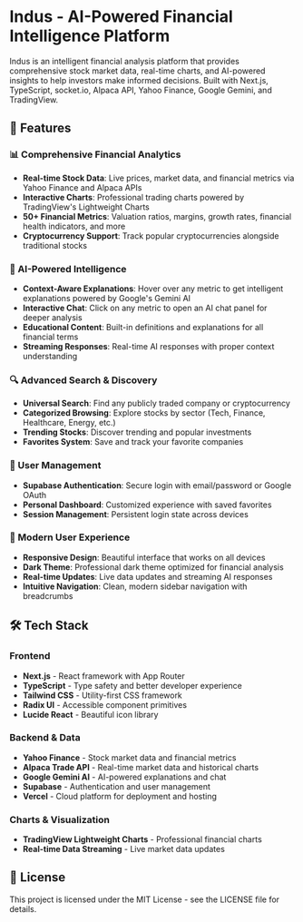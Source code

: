 # Indus - AI-Powered Financial Intelligence Platform

Indus is an intelligent financial analysis platform that provides comprehensive stock market data, real-time charts, and AI-powered insights to help investors make informed decisions. Built with Next.js, TypeScript, socket.io, Alpaca API, Yahoo Finance, Google Gemini, and TradingView.

## 🌟 Features

### 📊 Comprehensive Financial Analytics

-   **Real-time Stock Data**: Live prices, market data, and financial metrics via Yahoo Finance and Alpaca APIs
-   **Interactive Charts**: Professional trading charts powered by TradingView's Lightweight Charts
-   **50+ Financial Metrics**: Valuation ratios, margins, growth rates, financial health indicators, and more
-   **Cryptocurrency Support**: Track popular cryptocurrencies alongside traditional stocks

### 🤖 AI-Powered Intelligence

-   **Context-Aware Explanations**: Hover over any metric to get intelligent explanations powered by Google's Gemini AI
-   **Interactive Chat**: Click on any metric to open an AI chat panel for deeper analysis
-   **Educational Content**: Built-in definitions and explanations for all financial terms
-   **Streaming Responses**: Real-time AI responses with proper context understanding

### 🔍 Advanced Search & Discovery

-   **Universal Search**: Find any publicly traded company or cryptocurrency
-   **Categorized Browsing**: Explore stocks by sector (Tech, Finance, Healthcare, Energy, etc.)
-   **Trending Stocks**: Discover trending and popular investments
-   **Favorites System**: Save and track your favorite companies

### 👤 User Management

-   **Supabase Authentication**: Secure login with email/password or Google OAuth
-   **Personal Dashboard**: Customized experience with saved favorites
-   **Session Management**: Persistent login state across devices

### 📱 Modern User Experience

-   **Responsive Design**: Beautiful interface that works on all devices
-   **Dark Theme**: Professional dark theme optimized for financial analysis
-   **Real-time Updates**: Live data updates and streaming AI responses
-   **Intuitive Navigation**: Clean, modern sidebar navigation with breadcrumbs

## 🛠️ Tech Stack

### Frontend

-   **Next.js** - React framework with App Router
-   **TypeScript** - Type safety and better developer experience
-   **Tailwind CSS** - Utility-first CSS framework
-   **Radix UI** - Accessible component primitives
-   **Lucide React** - Beautiful icon library

### Backend & Data

-   **Yahoo Finance** - Stock market data and financial metrics
-   **Alpaca Trade API** - Real-time market data and historical charts
-   **Google Gemini AI** - AI-powered explanations and chat
-   **Supabase** - Authentication and user management
-   **Vercel** - Cloud platform for deployment and hosting

### Charts & Visualization

-   **TradingView Lightweight Charts** - Professional financial charts
-   **Real-time Data Streaming** - Live market data updates

## 📄 License

This project is licensed under the MIT License - see the LICENSE file for details.
